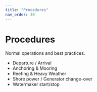 ```yaml
---
title: "Procedures"
nav_order: 30
---
```


# Procedures

Normal operations and best practices.

- Departure / Arrival
- Anchoring & Mooring
- Reefing & Heavy Weather
- Shore power / Generator change-over
- Watermaker start/stop

